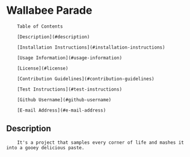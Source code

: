 # Wallabee Parade


        Table of Contents

        [Description](#description)

        [Installation Instructions](#installation-instructions)

        [Usage Information](#usage-information)

        [License](#license)

        [Contribution Guidelines](#contribution-guidelines)

        [Test Instructions](#test-instructions)

        [Github Username](#github-username)

        [E-mail Address](#e-mail-address)
## Description

        It's a project that samples every corner of life and mashes it into a gooey delicious paste.
